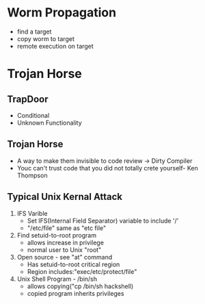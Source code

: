# Worm Propagation
- find a target
- copy worm to target
- remote execution on target
  
# Trojan Horse 
## TrapDoor
- Conditional
- Unknown Functionality
## Trojan Horse
- A way to make them invisible to code review -> Dirty Compiler
- Youc can't trust code that you did not totally crete yourself- Ken Thompson
  
## Typical Unix Kernal Attack
1. IFS Varible
    - Set IFS(Internal Field Separator) variable to include '/' 
    - "/etc/file" same as "etc file"
2.  Find setuid-to-root program 
    - allows increase in privilege
    - normal user to Unix "root"
3.  Open source - see "at" command
    - Has setuid-to-root critical region
    - Region includes:"exec/etc/protect/file"
4. Unix Shell Program - /bin/sh
    - allows copying("cp /bin/sh hackshell)
    - copied program inherits privileges
